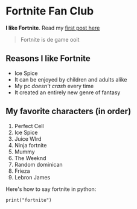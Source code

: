 # Fortnite Fan Club

**I like Fortnite**. Read my [first post here](/majesty) 

> Fortnite is de game ooit

## Reasons I like Fortnite

* Ice Spice
* It can be enjoyed by children and adults alike
* My pc *doesn't crash* every time
* It created an entirely new genre of fantasy

## My favorite characters (in order)

1. Perfect Cell
2. Ice Spice
3. Juice Wlrd
4. Ninja fortnite
5. Mummy
6. The Weeknd
7. Random dominican
8. Frieza
9. Lebron James

Here's how to say fortnite in python:

```
print("fortnite")
```